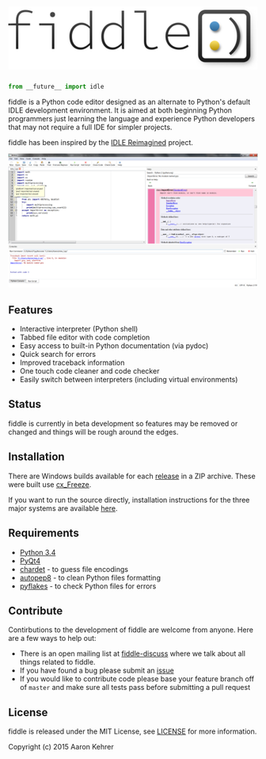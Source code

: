 # ![logo](./media/fiddle_logo_128.png)

```python
from __future__ import idle
```

fiddle is a Python code editor designed as an alternate to Python's default IDLE development environment. It is aimed
at both beginning Python programmers just learning the language and experience Python developers that may not require a
full IDE for simpler projects.

fiddle has been inspired by the [IDLE Reimagined](https://github.com/asweigart/idle-reimagined) project.

![0.2dev](./media/fiddle_0.3dev_main.png)

## Features
 - Interactive interpreter (Python shell)
 - Tabbed file editor with code completion
 - Easy access to built-in Python documentation (via pydoc)
 - Quick search for errors
 - Improved traceback information
 - One touch code cleaner and code checker
 - Easily switch between interpreters (including virtual environments)

## Status
fiddle is currently in beta development so features may be removed or changed and things will be rough around the
edges.

## Installation
There are Windows builds available for each [release](https://github.com/akehrer/fiddle/releases) in a ZIP
archive. These were built use [cx_Freeze](http://cx-freeze.sourceforge.net/).

If you want to run the source directly, installation instructions for the three major systems are available
[here](https://github.com/akehrer/fiddle/wiki/Installation).

## Requirements
 - [Python 3.4](https://www.python.org/downloads/)
 - [PyQt4](https://www.riverbankcomputing.com/software/pyqt/download)
 - [chardet](https://pypi.python.org/pypi/chardet) - to guess file encodings
 - [autopep8](https://pypi.python.org/pypi/autopep8) - to clean Python files formatting
 - [pyflakes](https://pypi.python.org/pypi/pyflakes) - to check Python files for errors

## Contribute
Contirbutions to the development of fiddle are welcome from anyone. Here are a few ways to help out:

  - There is an open mailing list at [fiddle-discuss](https://groups.google.com/forum/#!forum/fiddle-discuss) where we talk about all things related to fiddle.
  - If you have found a bug please submit an [issue](https://github.com/akehrer/fiddle/issues)
  - If you would like to contribute code please base your feature branch off of `master` and make sure all tests pass before submitting a pull request


## License
fiddle is released under the MIT License, see [LICENSE](./LICENSE) for more information.

Copyright (c) 2015 Aaron Kehrer

